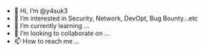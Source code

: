 - 👋 Hi, I’m @y4suk3
- 👀 I’m interested in Security, Network, DevOpt, Bug Bounty...etc
- 🌱 I’m currently learning ...
- 💞️ I’m looking to collaborate on ...
- 📫 How to reach me ...

<!---
y4suk3/y4suk3 is a ✨ special ✨ repository because its `README.md` (this file) appears on your GitHub profile.
You can click the Preview link to take a look at your changes.
--->
